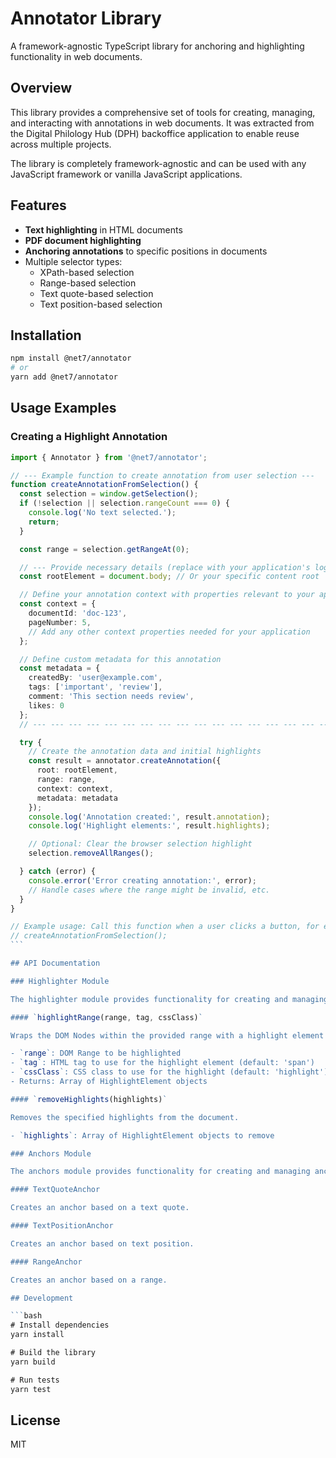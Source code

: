 # Annotator Library

A framework-agnostic TypeScript library for anchoring and highlighting functionality in web documents.

## Overview

This library provides a comprehensive set of tools for creating, managing, and interacting with annotations in web documents. It was extracted from the Digital Philology Hub (DPH) backoffice application to enable reuse across multiple projects.

The library is completely framework-agnostic and can be used with any JavaScript framework or vanilla JavaScript applications.

## Features

- **Text highlighting** in HTML documents
- **PDF document highlighting**
- **Anchoring annotations** to specific positions in documents
- Multiple selector types:
  - XPath-based selection
  - Range-based selection
  - Text quote-based selection
  - Text position-based selection

## Installation

```bash
npm install @net7/annotator
# or
yarn add @net7/annotator
```

## Usage Examples

### Creating a Highlight Annotation

````typescript
import { Annotator } from '@net7/annotator';

// --- Example function to create annotation from user selection ---
function createAnnotationFromSelection() {
  const selection = window.getSelection();
  if (!selection || selection.rangeCount === 0) {
    console.log('No text selected.');
    return;
  }

  const range = selection.getRangeAt(0);

  // --- Provide necessary details (replace with your application's logic) ---
  const rootElement = document.body; // Or your specific content root

  // Define your annotation context with properties relevant to your application
  const context = {
    documentId: 'doc-123',
    pageNumber: 5,
    // Add any other context properties needed for your application
  };

  // Define custom metadata for this annotation
  const metadata = {
    createdBy: 'user@example.com',
    tags: ['important', 'review'],
    comment: 'This section needs review',
    likes: 0
  };
  // --- --- --- --- --- --- --- --- --- --- --- --- --- --- --- --- --- ---

  try {
    // Create the annotation data and initial highlights
    const result = annotator.createAnnotation({
      root: rootElement,
      range: range,
      context: context,
      metadata: metadata
    });
    console.log('Annotation created:', result.annotation);
    console.log('Highlight elements:', result.highlights);

    // Optional: Clear the browser selection highlight
    selection.removeAllRanges();

  } catch (error) {
    console.error('Error creating annotation:', error);
    // Handle cases where the range might be invalid, etc.
  }
}

// Example usage: Call this function when a user clicks a button, for example.
// createAnnotationFromSelection();
```

## API Documentation

### Highlighter Module

The highlighter module provides functionality for creating and managing highlights in web documents.

#### `highlightRange(range, tag, cssClass)`

Wraps the DOM Nodes within the provided range with a highlight element of the specified class.

- `range`: DOM Range to be highlighted
- `tag`: HTML tag to use for the highlight element (default: 'span')
- `cssClass`: CSS class to use for the highlight (default: 'highlight')
- Returns: Array of HighlightElement objects

#### `removeHighlights(highlights)`

Removes the specified highlights from the document.

- `highlights`: Array of HighlightElement objects to remove

### Anchors Module

The anchors module provides functionality for creating and managing anchors in web documents.

#### TextQuoteAnchor

Creates an anchor based on a text quote.

#### TextPositionAnchor

Creates an anchor based on text position.

#### RangeAnchor

Creates an anchor based on a range.

## Development

```bash
# Install dependencies
yarn install

# Build the library
yarn build

# Run tests
yarn test
````

## License

MIT
